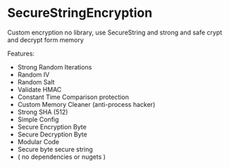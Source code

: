 # SecureStringEncryption
Custom encryption no library, use SecureString and strong and safe crypt and decrypt form memory

Features:
- Strong Random Iterations
- Random IV
- Random Salt
- Validate HMAC
- Constant Time Comparison protection
- Custom Memory Cleaner (anti-process hacker)
- Strong SHA (512)
- Simple Config
- Secure Encryption Byte
- Secure Decryption Byte
- Modular Code
- Secure byte secure string
- ( no dependencies or nugets  )
